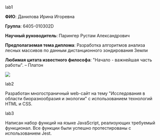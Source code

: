 lab1

**ФИО**: Данилова Ирина Игоревна

**Группа**: 6405-010302D  

**Научный руководитель**: Парингер Рустам Александрович  

**Предполагаемая тема диплома**: Разработка алгоритмов анализа лесных массивов по данным дистанционного зондирования Земли  

**Любимая цитата известного философа**: "Начало - важнейшая часть работы". – Платон  

![](https://private-user-images.githubusercontent.com/132393482/384082320-078a37c2-6d15-4796-813b-e79bb79c0a82.jpg?jwt=eyJhbGciOiJIUzI1NiIsInR5cCI6IkpXVCJ9.eyJpc3MiOiJnaXRodWIuY29tIiwiYXVkIjoicmF3LmdpdGh1YnVzZXJjb250ZW50LmNvbSIsImtleSI6ImtleTUiLCJleHAiOjE3MzEwMDI2NTcsIm5iZiI6MTczMTAwMjM1NywicGF0aCI6Ii8xMzIzOTM0ODIvMzg0MDgyMzIwLTA3OGEzN2MyLTZkMTUtNDc5Ni04MTNiLWU3OWJiNzljMGE4Mi5qcGc_WC1BbXotQWxnb3JpdGhtPUFXUzQtSE1BQy1TSEEyNTYmWC1BbXotQ3JlZGVudGlhbD1BS0lBVkNPRFlMU0E1M1BRSzRaQSUyRjIwMjQxMTA3JTJGdXMtZWFzdC0xJTJGczMlMkZhd3M0X3JlcXVlc3QmWC1BbXotRGF0ZT0yMDI0MTEwN1QxNzU5MTdaJlgtQW16LUV4cGlyZXM9MzAwJlgtQW16LVNpZ25hdHVyZT0wODJhMmE4NWJiMzIwMzNhMjE3NDY3NTE5NjY2YzQwZjJiNjdlNzhiMzliNzMzNWY4MWZiZjgyZGQ0OGFhNzUwJlgtQW16LVNpZ25lZEhlYWRlcnM9aG9zdCJ9.g_jwg4ks7b6ZS5qliHYSv41Fkl50OKXcYMXhfpYWN0o)

lab2

Разработан многостраничный web-сайт на тему "Исследования в области биоразнообразия и экологии" с использованием технологий HTML и CSS.

lab3

Написан набор функций на языке JavaScript, реализующих требуемый функционал. Все функции были успешно протестированы с использованием Jest.
